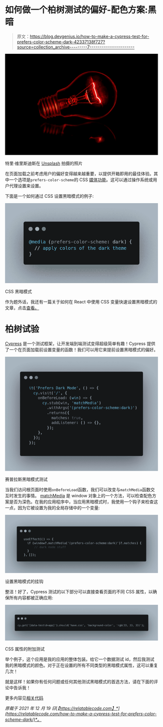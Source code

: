 # 如何做一个柏树测试的偏好-配色方案:黑暗

> 原文：<https://blog.devgenius.io/how-to-make-a-cypress-test-for-prefers-color-scheme-dark-42337138f727?source=collection_archive---------7----------------------->

![](img/d5c3eb1e224ae68a8b28c97d5b63167c.png)

特里·维里斯迪斯在 [Unsplash](https://unsplash.com/) 拍摄的照片

在页面加载之前考虑用户的偏好变得越来越重要，以提供开箱即用的最佳体验。其中一个选项是`prefers-color-scheme`的 CSS [媒体功能](https://developer.mozilla.org/en-US/docs/Web/CSS/@media/prefers-color-scheme)。这可以通过操作系统或用户代理设置来设置。

下面是一个如何通过 CSS 设置黑暗模式的例子:

![](img/0b812b3a59b033ee8f598804a7eb2868.png)

CSS 黑暗模式

作为题外话，我还有一篇关于如何在 React 中使用 CSS 变量快速设置黑暗模式的文章，点击[查看。](https://relatablecode.com/how-to-easily-add-dark-mode-to-a-react-app/)

# 柏树试验

[Cypress](https://www.cypress.io/) 是一个测试框架，让开发端到端测试变得超级简单有趣！Cypress 提供了一个在页面加载前设置变量的函数！我们可以用它来提前设置黑暗模式的偏好。

![](img/92ffe1b2f2f2bab1546a7c2738337e0d.png)

赛普拉斯黑暗模式测试

当我们访问根页面时使用`onBeforeLoad`函数，我们可以改变与`matchMedia`函数交互时发生的事情。 [matchMedia](https://developer.mozilla.org/en-US/docs/Web/API/Window/matchMedia) 是 window 对象上的一个方法，可以检查配色方案是否为深色。在我的应用程序中，当应用黑暗模式时，我使用一个钩子来检查这一点，因为它被设置为我的全局存储中的一个变量:

![](img/630c334f3b133f16289acaa797e7f435.png)

设置黑暗模式的挂钩

整洁！好了，Cypress 测试的以下部分可以直接查看页面的不同 CSS 属性，以确保所有内容都被正确应用:

![](img/ce47d7744cf29a6fcfe1c933176e50fa.png)

CSS 属性的附加测试

举个例子，这个应用是我的应用的整体包装。给它一个数据测试 id，然后我测试我的黑暗模式的颜色。对于正在设置的所有不同类型的黑暗模式属性，这可以重复几次！

就是这样！如果你有任何问题或任何其他测试黑暗模式的首选方法，请在下面的评论中告诉我！

更多内容见[相关代码](https://relatablecode.com/)

*原载于 2021 年 12 月 19 日*[*【https://relatablecode.com】*](https://relatablecode.com/how-to-make-a-cypress-test-for-prefers-color-scheme-dark/)*。*
